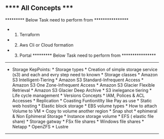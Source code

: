 
**** All Concepts ***
---------------------------------------------------------------------------
********* Below Task need to perform from ****************
   * 1) Terraform
   * 2) Aws Cli or Cloud formation
   * 3) Portal
********* Below Task need to perform from ****************    
-----------------------------------------------------------------------------  

* Storage KepPoints:
      *  Storage types
      *  Creation of simple storage service (s3) and each and evry step need to known
         *  Storage classes
              * Amazon S3 Intelligent-Tiering
              * Amazon S3 Standard-Infrequent Access
              * Amazon S3 One Zone-Infrequent Access
              * Amazon S3 Glacier Flexible Retrieval
              * Amazon S3 Glacier Deep Archive
         * S3 inelegance tiering
         * Life cycle management 
         * Versions Concepts
         * IAM, Polices & ACL Accesses 
         * Replication
         * Coasting Funtionitlty like Pay as use 
         * Static web hosting 
      * Elastic block storage 
         * EBS volume types 
         * How to attach Volume to VM 
         * Copy to volume another region
            *  Snap shot
         * ephimeral & Non Ephimeral Storage
      * Instance storage volume
      * EFS ( elastic file share)
      * Storage gatway
      * FSx  file shares 
            * Windows file shares
            * Netapp
            * OpenZFS
            * Lustre
    
----------------------
